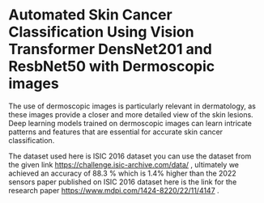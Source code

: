 # Automated Skin Cancer Classification Using Vision Transformer DensNet201 and ResbNet50 with Dermoscopic images
 The use of dermoscopic images is particularly relevant in dermatology, as these images provide a closer and more detailed view of the skin lesions. Deep learning models trained on dermoscopic images can learn intricate patterns and features that are essential for accurate skin cancer classification.


The dataset used here is ISIC 2016 dataset you can use the dataset from the given link https://challenge.isic-archive.com/data/ , ultimately we achieved an accuracy of 88.3 % which is 1.4% higher than the 2022 sensors paper published on ISIC 2016 dataset here is the link for the research paper https://www.mdpi.com/1424-8220/22/11/4147 .
